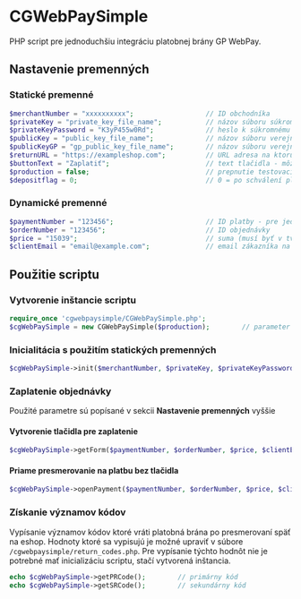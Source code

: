 # CGWebPaySimple

PHP script pre jednoduchšiu integráciu platobnej brány GP WebPay.

## Nastavenie premenných

### Statické premenné

```php
$merchantNumber = "xxxxxxxxxx";                  // ID obchodníka
$privateKey = "private_key_file_name";           // názov súboru súkromného klúču (klúč treba vložiť do zložky /cgwebpaysimple/key/)
$privateKeyPassword = "K3yP455w0Rd";             // heslo k súkromnému klúču
$publicKey = "public_key_file_name";             // názov súboru verejného klúču (klúč treba vložiť do zložky /cgwebpaysimple/key/)
$publicKeyGP = "gp_public_key_file_name";        // názov súboru verejného klúču portálu GP WebPay (klúč treba vložiť do zložky /cgwebpaysimple/key/)
$returnURL = "https://exampleshop.com";          // URL adresa na ktorú bude zákazník presmerovaný po odoslaní platby
$buttonText = "Zaplatiť";                        // text tlačidla - môže obsahovať aj HTML tagy (napr. fontawesome ikonky atď.)
$production = false;                             // prepnutie testovacieho a produkčného módu (false = testovanie, true = produkcia)
$depositflag = 0;                                // 0 = po schválení platby ju treba manuálne potvrdiť v systéme GPWebPay, 1 = platba sa úp schválení automaticky potvrdí
```

### Dynamické premenné

```php
$paymentNumber = "123456";                       // ID platby - pre jednu objednávku môže byť viac platieb, pre prípad že nejaká neprejde, preto je potrebné zadať ID platby
$orderNumber = "123456";                         // ID objednávky
$price = "15039";                                // suma (musí byť v tvare bez desatinných čísel, suma 15039 reprezentuje 150,39€)
$clientEmail = "email@example.com";              // email zákazníka na ktorý príde potvrdenie o platbe
```

## Použitie scriptu

### Vytvorenie inštancie scriptu

```php
require_once 'cgwebpaysimple/CGWebPaySimple.php';
$cgWebPaySimple = new CGWebPaySimple($production);        // parameter $production je nepovinný (default je false)
```

### Inicialitácia s použitím statických premenných

```php
$cgWebPaySimple->init($merchantNumber, $privateKey, $privateKeyPassword, $publicKey, $publicKeyGP);
```

### Zaplatenie objednávky

Použité parametre sú popísané v sekcii **Nastavenie premenných** vyššie

#### Vytvorenie tlačidla pre zaplatenie

```php
$cgWebPaySimple->getForm($paymentNumber, $orderNumber, $price, $clientEmail, $depositflag, $returnURL, $buttonText);
```

#### Priame presmerovanie na platbu bez tlačidla

```php
$cgWebPaySimple->openPayment($paymentNumber, $orderNumber, $price, $clientEmail, $depositflag, $returnURL);
```

### Získanie významov kódov

Vypísanie významov kódov ktoré vráti platobná brána po presmerovaní späť na eshop. Hodnoty ktoré sa vypisujú je možné upraviť v súbore `/cgwebpaysimple/return_codes.php`. Pre vypísanie týchto hodnôt nie je potrebné mať inicializáciu scriptu, stačí vytvorená inštancia.

```php
echo $cgWebPaySimple->getPRCode();        // primárny kód
echo $cgWebPaySimple->getSRCode();        // sekundárny kód
```

